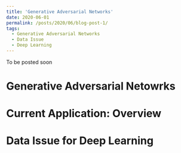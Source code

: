 ```yaml
---
title: 'Generative Adversarial Networks'
date: 2020-06-01
permalink: /posts/2020/06/blog-post-1/
tags:
  - Generative Adversarial Networks
  - Data Issue
  - Deep Learning
---
```


To be posted soon

Generative Adversarial Netowrks 
======

Current Application: Overview
======

Data Issue for Deep Learning
======